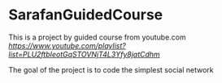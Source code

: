 # SarafanGuidedCourse

This is a project by guided course from youtube.com\
_https://www.youtube.com/playlist?list=PLU2ftbIeotGqSTOVNjT4L3Yfy8jatCdhm_

The goal of the project is to code the simplest social network